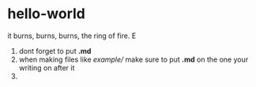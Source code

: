 # hello-world

it burns, burns, burns, the ring of fire.
E


1. dont forget to put **.md**
2. when making files like *example/* make sure to put **.md** on the one your writing on after it
3.
